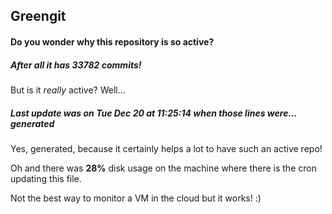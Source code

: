 ## Greengit

#### Do you wonder why this repository is so active?

##### After all it has 33782 commits!

But is it *really* active? Well...

##### Last update was on Tue Dec 20 at 11:25:14 when those lines were... generated

Yes, generated, because it certainly helps a lot to have such an active repo!

Oh and there was **28%** disk usage on the machine
where there is the cron updating this file.

Not the best way to monitor a VM in the cloud but it works! :)
